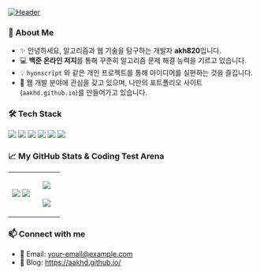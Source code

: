 [![Header](https://capsule-render.vercel.app/api?type=waving&color=auto&height=200&section=header&text=Welcome%20to%20My%20Profile!&fontSize=50)](https://github.com/akh820)

### 🤔 About Me
- ✨ 안녕하세요, 알고리즘과 웹 기술을 탐구하는 개발자 **akh820**입니다.
- 💻 **백준 온라인 저지**를 통해 꾸준히 알고리즘 문제 해결 능력을 기르고 있습니다.
- 💡 `hyonscript` 와 같은 개인 프로젝트를 통해 아이디어를 실현하는 것을 즐깁니다.
- 🌱 웹 개발 분야에 관심을 갖고 있으며, 나만의 포트폴리오 사이트(`aakhd.github.io`)를 만들어가고 있습니다.

### 🛠️ Tech Stack
<p>
  <img src="https://img.shields.io/badge/Java-007396?style=flat-square&logo=openjdk&logoColor=white"/>
  <img src="https://img.shields.io/badge/TypeScript-3178C6?style=flat-square&logo=typescript&logoColor=white"/>
  <img src="https://img.shields.io/badge/JavaScript-F7DF1E?style=flat-square&logo=javascript&logoColor=black"/>
  <img src="https://img.shields.io/badge/Python-3776AB?style=flat-square&logo=python&logoColor=white"/>
  <img src="https://img.shields.io/badge/HTML5-E34F26?style=flat-square&logo=html5&logoColor=white"/>
  <img src="https://img.shields.io/badge/CSS3-1572B6?style=flat-square&logo=css3&logoColor=white"/>
</p>

### 📈 My GitHub Stats & Coding Test Arena

<table border="0">
  <tr>
    <td width="50%">
      <img src="https://github-readme-stats.vercel.app/api?username=akh820&show_icons=true&theme=radical" />
      <img src="https://github-readme-stats.vercel.app/api/top-langs/?username=akh820&layout=compact&theme=radical" />
    </td>
    <td width="50%">
      <p align="center">
        <a href="https://solved.ac/akh820" target="_blank">
          <img src="http://mazassumnida.wtf/api/v2/generate_badge?boj=akh820" />
        </a>
        <br/><br/>
        <a href="https://programmers.co.kr/profile/your_programmers_id" target="_blank">
          <img src="https://mazandi.herokuapp.com/api?handle=your_programmers_id&theme=warm" />
        </a>
      </p>
    </td>
  </tr>
</table>



### 📫 Connect with me
- 📧 Email: your-email@example.com
- 📝 Blog: https://aakhd.github.io/
